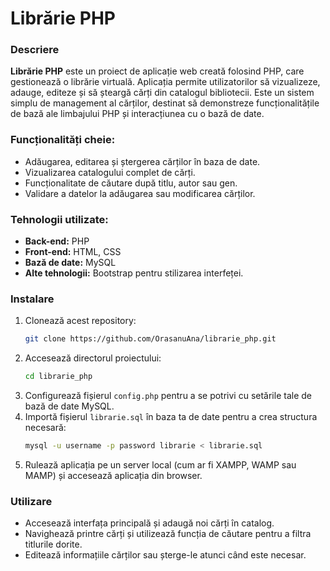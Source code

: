 
# Librărie PHP

### Descriere
**Librărie PHP** este un proiect de aplicație web creată folosind PHP, care gestionează o librărie virtuală. Aplicația permite utilizatorilor să vizualizeze, adauge, editeze și să șteargă cărți din catalogul bibliotecii. Este un sistem simplu de management al cărților, destinat să demonstreze funcționalitățile de bază ale limbajului PHP și interacțiunea cu o bază de date.

### Funcționalități cheie:
- Adăugarea, editarea și ștergerea cărților în baza de date.
- Vizualizarea catalogului complet de cărți.
- Funcționalitate de căutare după titlu, autor sau gen.
- Validare a datelor la adăugarea sau modificarea cărților.

### Tehnologii utilizate:
- **Back-end:** PHP
- **Front-end:** HTML, CSS
- **Bază de date:** MySQL
- **Alte tehnologii:** Bootstrap pentru stilizarea interfeței.

### Instalare
1. Clonează acest repository:
   ```bash
   git clone https://github.com/OrasanuAna/librarie_php.git
   ```
2. Accesează directorul proiectului:
   ```bash
   cd librarie_php
   ```
3. Configurează fișierul `config.php` pentru a se potrivi cu setările tale de bază de date MySQL.
4. Importă fișierul `librarie.sql` în baza ta de date pentru a crea structura necesară:
   ```bash
   mysql -u username -p password librarie < librarie.sql
   ```
5. Rulează aplicația pe un server local (cum ar fi XAMPP, WAMP sau MAMP) și accesează aplicația din browser.

### Utilizare
- Accesează interfața principală și adaugă noi cărți în catalog.
- Navighează printre cărți și utilizează funcția de căutare pentru a filtra titlurile dorite.
- Editează informațiile cărților sau șterge-le atunci când este necesar.

